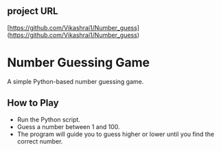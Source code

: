 ##  project URL
[https://github.com/Vikashrai1/Number_guess] (https://github.com/Vikashrai1/Number_guess)

# Number Guessing Game

A simple Python-based number guessing game.

## How to Play
- Run the Python script.
- Guess a number between 1 and 100.
- The program will guide you to guess higher or lower until you find the correct number.







